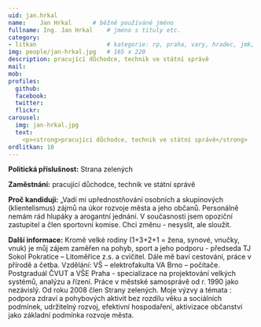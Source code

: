 ```yaml
---
uid: jan.hrkal
name:    Jan Hrkal  	# běžně používáné jméno
fullname: Ing. Jan Hrkal  	# jméno s tituly etc.
category:
- litkan                 	# kategorie: rp, praha, vary, hradec, jmk, senat
img: people/jan-hrkal.jpg   # 165 x 220
description: pracující důchodce, technik ve státní správě
mail:
mob:
profiles:
  github:
  facebook:
  twitter: 
  flickr:
carousel:
  img: jan-hrkal.jpg
  text:
    <p><strong>pracující důchodce, technik ve státní správě</strong>
ordlitkan: 10
---
```


**Politická příslušnost:** Strana zelených

**Zaměstnání:** pracující důchodce, technik ve státní správě
 
**Proč kandiduji:** „Vadí mi upřednostňování osobních a skupinových (klientelismus) zájmů na úkor rozvoje města a jeho občanů. Personálně nemám rád hlupáky a arogantní jednání. V současnosti jsem opoziční zastupitel a člen sportovní komise.  Chci změnu - nesyslit, ale sloužit.
 
**Další informace:** Kromě velké rodiny (1+3+2+1 = žena, synové, vnučky, vnuk) je můj zájem zaměřen na pohyb, sport a jeho podporu  - předseda TJ Sokol Pokratice – Litoměřice z.s. a cvičitel. Dále mě baví cestování, práce v přírodě a četba.
Vzdělání: VŠ – elektrofakulta VA Brno – počítače. Postgraduál ČVUT a VŠE Praha - specializace na projektování velkých systémů, analýzu a řízení. Práce v městské samosprávě od r. 1990 jako nezávislý. Od roku 2008 člen Strany zelených.
Moje výzvy a témata :  podpora zdraví a pohybových aktivit  bez rozdílu věku a sociálních podmínek, udržitelný rozvoj, efektivní hospodaření, aktivizace občanství jako základní podmínka rozvoje města.


